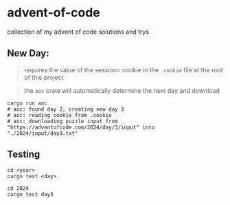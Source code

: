# advent-of-code

collection of my advent of code solutions and trys

## New Day:

> requires the value of the session= cookie in the `.cookie` file at the root of this project

> the `aoc` crate will automatically determine the next day and download

```shell
cargo run aoc
# aoc: found day 2, creating new day 3
# aoc: reading cookie from .cookie
# aoc: downloading puzzle input from "https://adventofcode.com/2024/day/3/input" into "./2024/input/day3.txt"
```

## Testing

```
cd <year>
cargo test <day>

cd 2024
cargo test day3
```
